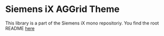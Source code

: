 # Siemens iX AGGrid Theme

This library is a part of the Siemens iX mono repositoriy.
You find the root README [here](https://github.com/siemens/ix/blob/main/README.md)
